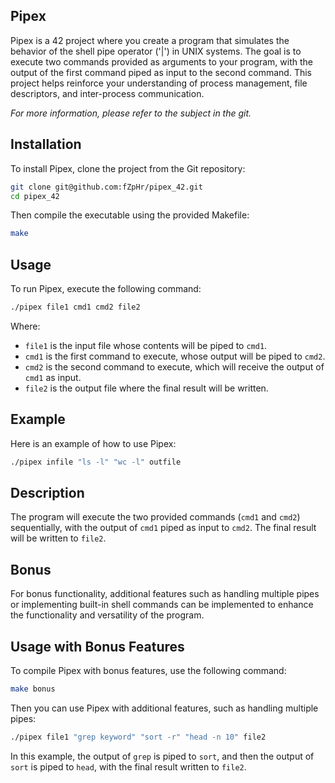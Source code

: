 ## Pipex

Pipex is a 42 project where you create a program that simulates the behavior of the shell pipe operator ('|') in UNIX systems. The goal is to execute two commands provided as arguments to your program, with the output of the first command piped as input to the second command. This project helps reinforce your understanding of process management, file descriptors, and inter-process communication.

*For more information, please refer to the subject in the git.*

## Installation

To install Pipex, clone the project from the Git repository:

```bash
git clone git@github.com:fZpHr/pipex_42.git
cd pipex_42
```

Then compile the executable using the provided Makefile:

```bash
make
```

## Usage

To run Pipex, execute the following command:

```bash
./pipex file1 cmd1 cmd2 file2
```

Where:
- `file1` is the input file whose contents will be piped to `cmd1`.
- `cmd1` is the first command to execute, whose output will be piped to `cmd2`.
- `cmd2` is the second command to execute, which will receive the output of `cmd1` as input.
- `file2` is the output file where the final result will be written.

## Example

Here is an example of how to use Pipex:

```bash
./pipex infile "ls -l" "wc -l" outfile
```

## Description

The program will execute the two provided commands (`cmd1` and `cmd2`) sequentially, with the output of `cmd1` piped as input to `cmd2`. The final result will be written to `file2`.

## Bonus

For bonus functionality, additional features such as handling multiple pipes or implementing built-in shell commands can be implemented to enhance the functionality and versatility of the program.

## Usage with Bonus Features

To compile Pipex with bonus features, use the following command:

```bash
make bonus
```

Then you can use Pipex with additional features, such as handling multiple pipes:

```bash
./pipex file1 "grep keyword" "sort -r" "head -n 10" file2
```

In this example, the output of `grep` is piped to `sort`, and then the output of `sort` is piped to `head`, with the final result written to `file2`.

